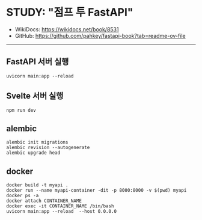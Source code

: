 # STUDY: "점프 투 FastAPI"
- WikiDocs: https://wikidocs.net/book/8531
- GitHub: https://github.com/pahkey/fastapi-book?tab=readme-ov-file

----

## FastAPI 서버 실행
```
uvicorn main:app --reload
```

## Svelte 서버 실행
```
npm run dev
```

## alembic
```
alembic init migrations
alembic revision --autogenerate
alembic upgrade head
```

## docker
```
docker build -t myapi . 
docker run --name myapi-container -dit -p 8000:8000 -v $(pwd) myapi
docker ps -a
docker attach CONTAINER_NAME
docker exec -it CONTAINER_NAME /bin/bash
uvicorn main:app --reload  --host 0.0.0.0
```